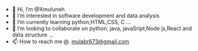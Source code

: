 - 👋 Hi, I’m @Xmuluneh
- 👀 I’m interested in software development and data analysis
- 🌱 I’m currently learning python,HTML,CSS, C ...
- 💞️ I’m looking to collaborate on python, java, javaSript,Node js,React and data structure ...
- 📫 How to reach me @. mulabr673@gmail.com

<!---
Xmuluneh/Xmuluneh is a ✨ special ✨ repository because its `README.md` (this file) appears on your GitHub profile.
You can click the Preview link to take a look at your changes.
--->
